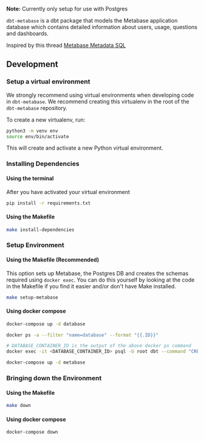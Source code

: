 
**Note:** Currently only setup for use with Postgres


`dbt-metabase` is a dbt package that models the Metabase application database which contains detailed information about users, usage, questions and dashboards.

Inspired by this thread [Metabase Metadata SQL](https://discourse.metabase.com/t/metabase-metadata-sql/3688)

## Development

### Setup a virtual environment

We strongly recommend using virtual environments when developing code in `dbt-metabase`. We recommend creating this virtualenv
in the root of the `dbt-metabase` repository. 

To create a new virtualenv, run:
```sh
python3 -m venv env
source env/bin/activate
```

This will create and activate a new Python virtual environment.

### Installing Dependencies


#### Using the terminal

After you have activated your virtual environment

```sh
pip install -r requirements.txt
```

#### Using the Makefile

```sh
make install-dependencies
```

### Setup Environment

#### Using the Makefile (Recommended)

This option sets up Metabase, the Postgres DB and creates the schemas required using `docker exec`. You can do this yourself by looking at the code in the Makefile if you find it easier and/or don't have Make installed.

```sh
make setup-metabase
```

#### Using docker compose

```sh
docker-compose up -d database

docker ps -a --filter "name=database" --format "{{.ID}}"

# DATABASE_CONTAINER_ID is the output of the above docker ps command
docker exec -it <DATABASE_CONTAINER_ID> psql -U root dbt --command "CREATE DATABASE metabase";

docker-compose up -d metabase

```

### Bringing down the Environment

#### Using the Makefile 

```sh
make down
```

#### Using docker compose

```sh
docker-compose down
```
